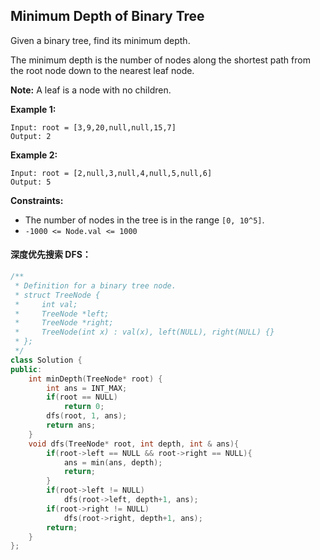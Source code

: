 ## Minimum Depth of Binary Tree

Given a binary tree, find its minimum depth.

The minimum depth is the number of nodes along the shortest path from the root node down to the nearest leaf node.

**Note:** A leaf is a node with no children.

**Example 1:**

```
Input: root = [3,9,20,null,null,15,7]
Output: 2
```

**Example 2:**

```
Input: root = [2,null,3,null,4,null,5,null,6]
Output: 5
```

**Constraints:**

- The number of nodes in the tree is in the range `[0, 10^5]`.
- `-1000 <= Node.val <= 1000`

#### 深度优先搜索 DFS：

```c++
/**
 * Definition for a binary tree node.
 * struct TreeNode {
 *     int val;
 *     TreeNode *left;
 *     TreeNode *right;
 *     TreeNode(int x) : val(x), left(NULL), right(NULL) {}
 * };
 */
class Solution {
public:
    int minDepth(TreeNode* root) {
        int ans = INT_MAX;
        if(root == NULL)
            return 0;
        dfs(root, 1, ans);
        return ans;
    }
    void dfs(TreeNode* root, int depth, int & ans){
        if(root->left == NULL && root->right == NULL){
            ans = min(ans, depth);
            return;
        }
        if(root->left != NULL)
            dfs(root->left, depth+1, ans);
        if(root->right != NULL)
            dfs(root->right, depth+1, ans);
        return;
    }
};
```

